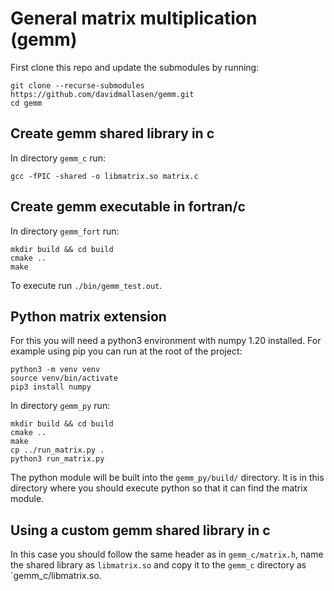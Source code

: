# General matrix multiplication (gemm)

First clone this repo and update the submodules by running:

~~~
git clone --recurse-submodules https://github.com/davidmallasen/gemm.git
cd gemm
~~~

## Create gemm shared library in c

In directory `gemm_c` run:

~~~
gcc -fPIC -shared -o libmatrix.so matrix.c
~~~

## Create gemm executable in fortran/c

In directory `gemm_fort` run:

~~~
mkdir build && cd build
cmake ..
make
~~~

To execute run `./bin/gemm_test.out`.

## Python matrix extension

For this you will need a python3 environment with numpy 1.20 installed. For example using pip you can run at the root of the project:

~~~
python3 -m venv venv
source venv/bin/activate
pip3 install numpy
~~~

In directory `gemm_py` run:

~~~
mkdir build && cd build
cmake ..
make
cp ../run_matrix.py .
python3 run_matrix.py
~~~

The python module will be built into the `gemm_py/build/` directory. It is in this directory where you should execute python so that it can find the matrix module.

## Using a custom gemm shared library in c

In this case you should follow the same header as in `gemm_c/matrix.h`, name the shared library as `libmatrix.so` and copy it to the `gemm_c` directory as `gemm_c/libmatrix.so.
